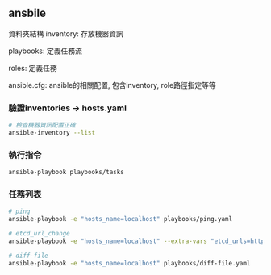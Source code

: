 ## ansbile

資料夾結構
inventory: 存放機器資訊

playbooks: 定義任務流

roles: 定義任務

ansible.cfg: ansible的相關配置, 包含inventory, role路徑指定等等

### 驗證inventories -> hosts.yaml
```bash
# 檢查機器資訊配置正確
ansible-inventory --list
```

### 執行指令
```bash
ansible-playbook playbooks/tasks
```

### 任務列表
```bash
# ping
ansible-playbook -e "hosts_name=localhost" playbooks/ping.yaml

# etcd_url_change
ansible-playbook -e "hosts_name=localhost" --extra-vars "etcd_urls=http://test01.com:2379,http://test02.com:2379,http://test03.com:2379" playbooks/etcd-url-change.yaml

# diff-file
ansible-playbook -e "hosts_name=localhost" playbooks/diff-file.yaml
```